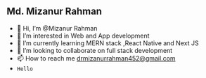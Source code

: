   <h2> Md. Mizanur Rahman</h2>

- 👋 Hi, I’m @Mizanur Rahman
- 👀 I’m interested in Web and App development
- 🌱 I’m currently learning MERN stack ,React Native and Next JS 
- 💞️ I’m looking to collaborate on full stack development
- 📫 How to reach me drmizanurrahman452@gmail.com
- ``Hello``

<!---
MizanSafin/MizanSafin is a ✨ special ✨ repository because its `README.md` (this file) appears on your GitHub profile.
You can click the Preview link to take a look at your changes.
--->
